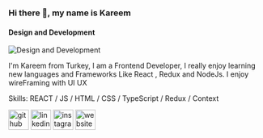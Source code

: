 ### Hi there 👋, my name is Kareem
#### Design and Development
![Design and Development](https://cdn.eduonix.com/assets/images/header_img/2020100401144812373.jpg)

I'm Kareem from Turkey, I am a Frontend Developer, I really enjoy learning new languages and Frameworks Like React , Redux and NodeJs. I enjoy wireFraming with UI UX

Skills: REACT / JS / HTML / CSS / TypeScript / Redux / Context



[<img src='https://cdn.jsdelivr.net/npm/simple-icons@3.0.1/icons/github.svg' alt='github' height='40'>](https://github.com/KareemAchkar)  [<img src='https://cdn.jsdelivr.net/npm/simple-icons@3.0.1/icons/linkedin.svg' alt='linkedin' height='40'>](https://www.linkedin.com/in/kareemAchkar/)  [<img src='https://cdn.jsdelivr.net/npm/simple-icons@3.0.1/icons/instagram.svg' alt='instagram' height='40'>](https://www.instagram.com/kareemashkar/)  [<img src='https://cdn.jsdelivr.net/npm/simple-icons@3.0.1/icons/icloud.svg' alt='website' height='40'>](https://kareemachkar.github.io/Portfolio-/)  

